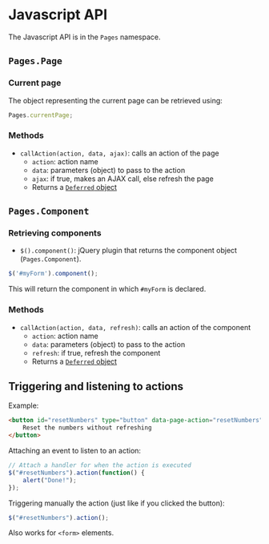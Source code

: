 # Javascript API

The Javascript API is in the `Pages` namespace.

## `Pages.Page`

### Current page

The object representing the current page can be retrieved using:

```javascript
Pages.currentPage;
```

### Methods

- `callAction(action, data, ajax)`: calls an action of the page
  - `action`: action name
  - `data`: parameters (object) to pass to the action
  - `ajax`: if true, makes an AJAX call, else refresh the page
  - Returns a [`Deferred` object](http://api.jquery.com/category/deferred-object/)

## `Pages.Component`

### Retrieving components

- `$().component()`: jQuery plugin that returns the component object (`Pages.Component`).

```javascript
$('#myForm').component();
```

This will return the component in which `#myForm` is declared.

### Methods

- `callAction(action, data, refresh)`: calls an action of the component
  - `action`: action name
  - `data`: parameters (object) to pass to the action
  - `refresh`: if true, refresh the component
  - Returns a [`Deferred` object](http://api.jquery.com/category/deferred-object/)

## Triggering and listening to actions

Example:

```html
<button id="resetNumbers" type="button" data-page-action="resetNumbers">
    Reset the numbers without refreshing
</button>
```

Attaching an event to listen to an action:

```javascript
// Attach a handler for when the action is executed
$("#resetNumbers").action(function() {
    alert("Done!");
});
```

Triggering manually the action (just like if you clicked the button):

```javascript
$("#resetNumbers").action();
```

Also works for `<form>` elements.
